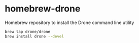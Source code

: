 # homebrew-drone

Homebrew repository to install the Drone command line utility

```sh
brew tap drone/drone
brew install drone --devel
```
